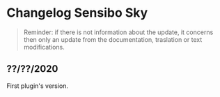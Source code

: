 # Changelog Sensibo Sky

> Reminder: if there is not information about the update, it concerns then only an update from the documentation, traslation or text modifications.

## ??/??/2020

First plugin's version.
